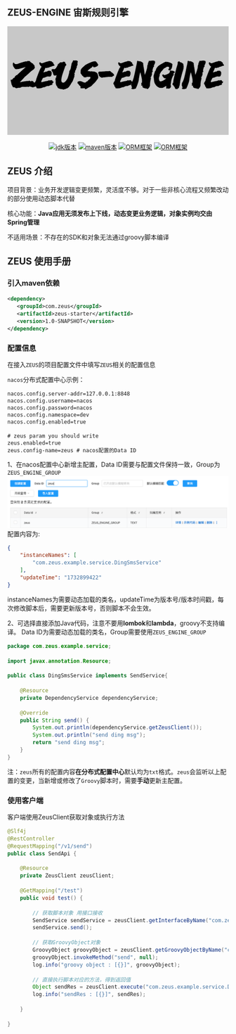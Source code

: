 ## ZEUS-ENGINE 宙斯规则引擎
<div align="center">
    <center>
        <img src="doc/images/pic01.png" alt="Your Image" />
    </center>
</div>
<p align="center">
  <a href="#项目交流"><img src="https://img.shields.io/badge/JDK-8-red.svg" alt="jdk版本"></a>
  <a href="#项目交流"><img src="https://img.shields.io/badge/maven-3.6.x-red.svg" alt="maven版本"></a>
  <a href="#项目交流"><img src="https://img.shields.io/badge/Groovy-3.0.16-blue.svg" alt="ORM框架"></a>
  <a href="#项目交流"><img src="https://img.shields.io/badge/Nacos-2.1.0-red.svg" alt="ORM框架"></a>
</p>

## ZEUS 介绍

项目背景：业务开发逻辑变更频繁，灵活度不够。对于一些非核心流程又频繁改动的部分使用动态脚本代替

核心功能：**Java应用无须发布上下线，动态变更业务逻辑，对象实例均交由Spring管理**

不适用场景：不存在的SDK和对象无法通过groovy脚本编译

## ZEUS 使用手册

### 引入maven依赖
```xml
<dependency>
   <groupId>com.zeus</groupId>
   <artifactId>zeus-starter</artifactId>
   <version>1.0-SNAPSHOT</version>
</dependency>
```
### 配置信息

在接入`ZEUS`的项目配置文件中填写`ZEUS`相关的配置信息

`nacos`分布式配置中心示例：

```properties
nacos.config.server-addr=127.0.0.1:8848
nacos.config.username=nacos
nacos.config.password=nacos
nacos.config.namespace=dev
nacos.config.enabled=true

# zeus param you should write
zeus.enabled=true
zeus.config-name=zeus # nacos配置的Data ID
```
1、在nacos配置中心新增主配置，Data ID需要与配置文件保持一致，Group为```ZEUS_ENGINE_GROUP```
![](doc/images/pic02.png)
配置内容为:
```json
{
    "instanceNames": [
        "com.zeus.example.service.DingSmsService"
    ],
    "updateTime": "1732899422"
}
```
instanceNames为需要动态加载的类名，updateTime为版本号/版本时间戳，每次修改脚本后，需要更新版本号，否则脚本不会生效。

2、可选择直接添加Java代码，注意不要用**lombok**和**lambda**，groovy不支持编译。
Data ID为需要动态加载的类名，Group需要使用```ZEUS_ENGINE_GROUP```
```java
package com.zeus.example.service;

import javax.annotation.Resource;

public class DingSmsService implements SendService{

    @Resource
    private DependencyService dependencyService;

    @Override
    public String send() {
        System.out.println(dependencyService.getZeusClient());
        System.out.println("send ding msg");
        return "send ding msg";
    }
}

```

注：`zeus`所有的配置内容**在分布式配置中心**默认均为`txt`格式。`zeus`会监听以上配置的变更，当新增或修改了`Groovy`脚本时，需要**手动**更新主配置。

### 使用客户端
客户端使用ZeusClient获取对象或执行方法
```java
@Slf4j
@RestController
@RequestMapping("/v1/send")
public class SendApi {

    @Resource
    private ZeusClient zeusClient;

    @GetMapping("/test")
    public void test() {

        // 获取脚本对象 用接口接收
        SendService sendService = zeusClient.getInterfaceByName("com.zeus.example.service.DingSmsService");
        sendService.send();

        // 获取GroovyObject对象
        GroovyObject groovyObject = zeusClient.getGroovyObjectByName("com.zeus.example.service.DingSmsService");
        groovyObject.invokeMethod("send", null);
        log.info("groovy object : [{}]", groovyObject);

        // 直接执行脚本对应的方法，得到返回值
        Object sendRes = zeusClient.execute("com.zeus.example.service.DingSmsService", "send", null);
        log.info("sendRes : [{}]", sendRes);

    }

}
```
